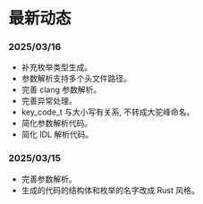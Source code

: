 # 最新动态

### 2025/03/16

- 补充枚举类型生成。
- 参数解析支持多个头文件路径。
- 完善 clang 参数解析。
- 完善异常处理。
- key_code_t 与大小写有关系, 不转成大驼峰命名。
- 简化参数解析代码。
- 简化 IDL 解析代码。

### 2025/03/15

- 完善参数解析。
- 生成的代码的结构体和枚举的名字改成 Rust 风格。
